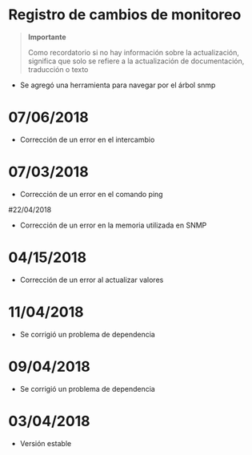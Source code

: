 # Registro de cambios de monitoreo

>**Importante**
>
>Como recordatorio si no hay información sobre la actualización, significa que solo se refiere a la actualización de documentación, traducción o texto

- Se agregó una herramienta para navegar por el árbol snmp

# 07/06/2018

- Corrección de un error en el intercambio

# 07/03/2018

- Corrección de un error en el comando ping

#22/04/2018

- Corrección de un error en la memoria utilizada en SNMP

# 04/15/2018

- Corrección de un error al actualizar valores

# 11/04/2018

- Se corrigió un problema de dependencia

# 09/04/2018

- Se corrigió un problema de dependencia

# 03/04/2018

- Versión estable
